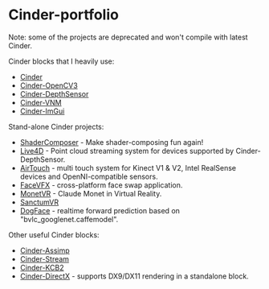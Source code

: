 # Cinder-portfolio

Note: some of the projects are deprecated and won't compile with latest Cinder.

Cinder blocks that I heavily use:

* [Cinder](https://github.com/cinder/Cinder)
* [Cinder-OpenCV3](https://github.com/cinder/Cinder-OpenCV3)
* [Cinder-DepthSensor](https://github.com/jing-interactive/Cinder-DepthSensor)
* [Cinder-VNM](https://github.com/jing-interactive/Cinder-VNM)
* [Cinder-ImGui](https://github.com/jing-interactive/Cinder-ImGui)

Stand-alone Cinder projects:

* [ShaderComposer](https://github.com/jing-interactive/ShaderComposer) - Make shader-composing fun again!
* [Live4D](https://github.com/jing-interactive/Live4D) - Point cloud streaming system for devices supported by Cinder-DepthSensor.
* [AirTouch](https://github.com/jing-interactive/AirTouch) - multi touch system for Kinect V1 & V2, Intel RealSense devices and OpenNI-compatible sensors.
* [FaceVFX](https://github.com/jing-interactive/FaceVFX) - cross-platform face swap application.
* [MonetVR](https://github.com/jing-interactive/MonetVR) - Claude Monet in Virtual Reality.
* [SanctumVR](https://github.com/jing-interactive/SanctumVR)
* [DogFace](https://github.com/jing-interactive/DogFace) - realtime forward prediction based on "bvlc_googlenet.caffemodel".

Other useful Cinder blocks:
* [Cinder-Assimp](https://github.com/jing-interactive/Cinder-Assimp)
* [Cinder-Stream](https://github.com/jing-interactive/Cinder-Stream)
* [Cinder-KCB2](https://github.com/jing-interactive/Cinder-KCB2)
* [Cinder-DirectX](https://github.com/jing-interactive/Cinder-DirectX) - supports DX9/DX11 rendering in a standalone block.